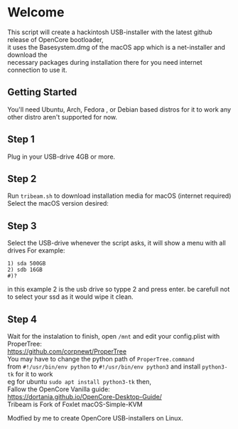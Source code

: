 # Welcome  
This script will create a hackintosh USB-installer with the latest github release of OpenCore bootloader,  
it uses the Basesystem.dmg of the macOS app which is a net-installer and download the  
necessary packages during installation there for you need internet connection to use it.    
## Getting Started
You'll need Ubuntu, Arch, Fedora , or Debian based distros for it to work any other distro aren't supported for now.

## Step 1
Plug in your USB-drive 4GB or more. 

## Step 2
Run `tribeam.sh` to download installation media for macOS (internet required)   
Select the macOS version desired:


## Step 3
Select the USB-drive whenever the script asks, it will show a menu with all drives For example:
```
1) sda 500GB
2) sdb 16GB
#)?
```

in this example 2 is the usb drive so typpe 2 and press enter.
be carefull not to select your ssd as it would wipe it clean.

## Step 4
Wait for the instalation to finish, open ``/mnt`` and edit your config.plist with ProperTree:  
https://github.com/corpnewt/ProperTree  
You may have to change the python path of ``ProperTree.command``  
from ``#!/usr/bin/env python``
to ``#!/usr/bin/env python3`` and install ``python3-tk`` for it to work  
eg for ubuntu ``sudo apt install python3-tk`` then,  
Fallow the OpenCore Vanilla guide:  
https://dortania.github.io/OpenCore-Desktop-Guide/  
Tribeam is Fork of Foxlet macOS-Simple-KVM

 Modfied by me to create OpenCore USB-installers on Linux.
